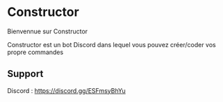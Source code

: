 # Constructor


Bienvennue sur Constructor

Constructor est un bot Discord dans lequel vous pouvez créer/coder vos propre commandes



## Support 

Discord : 
https://discord.gg/ESFmsyBhYu
